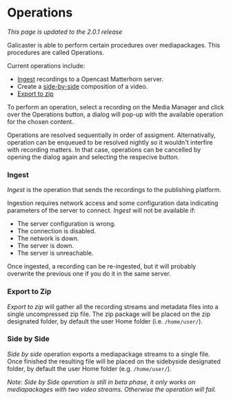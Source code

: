 Operations
==========

*This page is updated to the 2.0.1 release*

Galicaster is able to perform certain procedures over mediapackages. This procedures are called Operations.

Current operations include:

* [Ingest](#ingest) recordings to a Opencast Matterhorn server.
* Create a [side-by-side](#side-by-side) composition of a video.
* [Export to zip](#export-to-zip)

To perform an operation, select a recording on the Media Manager and click over the Operations button, a dialog will pop-up with the available operation for the chosen content.

Operations are resolved sequentially in order of assigment. Alternativally, operation can be enqueued to be resolved nightly so it wouldn't interfire with recording matters. In that case, operations can be cancelled by opening the dialog again and selecting the respecive button.


### Ingest
*Ingest* is the operation that sends the recordings to the publishing platform.

Ingestion requires network access and some configuration data indicating parameters of the server to connect. *Ingest* will not be available if:

* The server configuration is wrong.
* The connection is disabled.
* The network is down.
* The server is down.
* The server is unreachable.

Once ingested, a recording can be re-ingested, but it will probably overwrite the previous one if you do it in the same server.


### Export to Zip
*Export to zip* will gather all the recording streams and metadata files into a single uncompressed zip file. The zip package will be placed on the zip designated folder, by default the user Home folder (i.e. `/home/user/`).


### Side by Side
*Side by side* operation exports a mediapackage streams to a single file. Once finished the resulting file will be placed on the sidebyside designated folder, by default the user Home folder (e.g. `/home/user/`).

*Note: Side by Side operation is still in beta phase, it only works on mediapackages with two video streams. Otherwise the operation will fail.*
